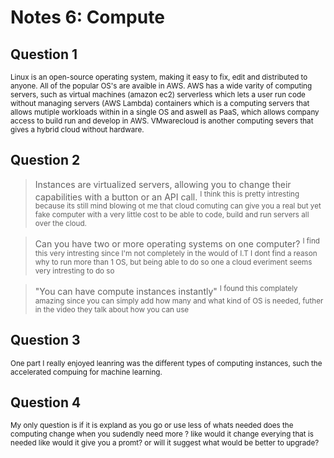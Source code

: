 # Notes 6: Compute

## Question 1
<sub> Linux is an open-source operating system, making it easy to fix, edit and distributed to anyone. </sub>
<sub> All of the popular OS's are avaible in AWS. </sub>
<sub> AWS has a wide varity of computing servers, such as virtual machines (amazon ec2) serverless which lets a user run code without managing servers (AWS Lambda) containers which is a computing servers that allows mutiple workloads within in a single OS and aswell as PaaS, which allows company access to build run and develop in AWS.  </sub>
<sub> VMwarecloud is another computing severs that gives a hybrid cloud without hardware.</sub>

## Question 2

> Instances are virtualized servers, allowing you to change their capabilities with a button or an API call.
<sup> I think this is pretty intresting because its still mind blowing ot me that cloud comuting can give you a real but yet fake computer with a very little cost to be able to code, build and run servers all over the cloud. </sup>

> Can you have two or more operating systems on one computer?
<sup> I find this very intresting since I'm not completely in the would of I.T I dont find a reason why to run more than 1 OS, but being able to do so one a cloud everiment seems very intresting to do so</sup>

>  "You can have compute instances instantly"
<sup> I found this complately amazing since you can simply add how many and what kind of OS is needed, futher in the video they talk about how you can use </sup>

## Question 3
<sub> One part I really enjoyed leanring was the different types of computing instances, such the accelerated compuing for machine learning. </sub>
<sub> 

## Question 4 
 <sub> My only question is if it is expland as you go or use less of whats needed does the computing change when you sudendly need more ? like would it change everying that is needed like would it give you a promt? or will it suggest what would be better to upgrade?</sub>
